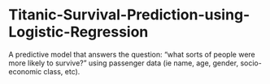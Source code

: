 # Titanic-Survival-Prediction-using-Logistic-Regression
A predictive model that answers the question: “what sorts of people were more likely to survive?” using passenger data (ie name, age, gender, socio-economic class, etc).
